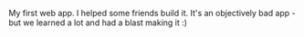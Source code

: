 My first web app. I helped some friends build it. It's an objectively bad app - but we learned a lot and had a blast making it :)

